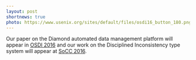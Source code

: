 ```yaml
---
layout: post
shortnews: true
photo: https://www.usenix.org/sites/default/files/osdi16_button_180.png
---
```


Our paper on the Diamond automated data management platform will
appear in [OSDI 2016](https://www.usenix.org/conference/osdi16) and
our work on the Disciplined Inconsistency type system will appear at
[SoCC 2016](http://acmsocc.github.io/2016/).
